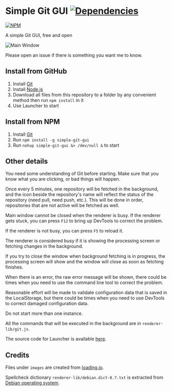 # Simple Git GUI [![Dependencies](https://david-dm.org/jspenguin2017/SimpleGitGUI.svg)](https://david-dm.org/jspenguin2017/SimpleGitGUI)

[![NPM](https://nodei.co/npm/simple-git-gui.png)](https://nodei.co/npm/simple-git-gui/)

A simple Git GUI, free and open

![Main Window](https://i.imgur.com/xNvBA5b.png)

Please open an issue if there is something you want me to know.

## Install from GitHub

1. Install [Git](https://git-scm.com/downloads)
2. Install [Node.js](https://nodejs.org/en/)
3. Download all files from this repository to a folder by any convenient method
   then run `npm install` in it
4. Use Launcher to start

## Install from NPM

1. Install [Git](https://git-scm.com/downloads)
2. Run `npm install -g simple-git-gui`
3. Run `nohup simple-git-gui &> /dev/null &` to start

## Other details

You need some understanding of Git before starting. Make sure that you know
what you are clicking, or bad things will happen.

Once every 5 minutes, one repository will be fetched in the background, and the
icon beside the repository's name will reflect the status of the repository
(need pull, need push, etc.). This will be done in order, repositories that are
not active will be fetched as well.

Main window cannot be closed when the renderer is busy. If the renderer gets
stuck, you can press `F12` to bring up DevTools to correct the problem.

If the renderer is not busy, you can press `F5` to reload it.

The renderer is considered busy if it is showing the processing screen or
fetching changes in the background.

If you try to close the window when background fetching is in progress, the
processing screen will show and the window will close as soon as fetching
finishes.

When there is an error, the raw error message will be shown, there could be
times when you need to use the command line tool to correct the problem.

Reasonable effort will be made to validate configuration data that is saved in
the LocalStorage, but there could be times when you need to use DevTools to
correct damaged configuration data.

Do not start more than one instance.

All the commands that will be executed in the background are in
`renderer-lib/git.js`.

The source code for Launcher is available
[here](https://github.com/jspenguin2017/ElectronLauncher).

## Credits

Files under `images` are created from [loading.io](https://loading.io/).

Spellcheck dictionary `renderer-lib/debian.dict-8.7.txt` is extracted from
[Debian operating system](https://www.debian.org/).
